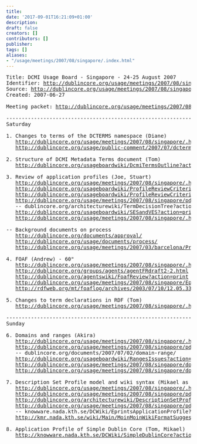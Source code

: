 ```yaml
---
title: 
date: '2017-09-01T16:21:09+01:00'
description: 
draft: false
creators: []
contributors: []
publisher: 
tags: []
aliases:
- "/usage/meetings/2007/08/singapore/.index.html"
---
```


<pre>
Title: DCMI Usage Board - Singapore - 24-25 August 2007
Identifier: <a href="http://dublincore.org/usage/meetings/2007/08/singapore/.html/">http://dublincore.org/usage/meetings/2007/08/singapore/.html/</a> index.html
Source: <a href="http://dublincore.org/usage/meetings/2007/08/singapore/index.txt">http://dublincore.org/usage/meetings/2007/08/singapore/index.txt</a>
Created: 2007-06-27

Meeting packet: <a href="http://dublincore.org/usage/meetings/2007/08/singapore/2007-08-25.ub-meeting-packet.pdf">http://dublincore.org/usage/meetings/2007/08/singapore/2007-08-25.ub-meeting-packet.pdf</a>

----------------------------------------------------------------------
Saturday

1. Changes to terms of the DCTERMS namespace (Diane)
   <a href="http://dublincore.org/usage/meetings/2007/08/singapore/.html/dcterms-changes.html">http://dublincore.org/usage/meetings/2007/08/singapore/.html/dcterms-changes.html</a> - topic page
   <a href="http://dublincore.org/usage/public-comment/2007/07/dcterms-changes/">http://dublincore.org/usage/public-comment/2007/07/dcterms-changes/</a>

2. Structure of DCMI Metadata Terms document (Tom)
   <a href="http://dublincore.org/usageboardwiki/DcmiTermsOutline?action=print">http://dublincore.org/usageboardwiki/DcmiTermsOutline?action=print</a>

3. Review of application profiles (Joe, Stuart)
   <a href="http://dublincore.org/usage/meetings/2007/08/singapore/.html/profile-review.html">http://dublincore.org/usage/meetings/2007/08/singapore/.html/profile-review.html</a> - topic page
   <a href="http://dublincore.org/usageboardwiki/ProfileReviewCriteria?action=print">http://dublincore.org/usageboardwiki/ProfileReviewCriteria?action=print</a> - old criteria
   <a href="http://dublincore.org/usageboardwiki/ProfileReviewCriteriaNew?action=print">http://dublincore.org/usageboardwiki/ProfileReviewCriteriaNew?action=print</a> - new (Aug 2007) criteria
   <a href="http://dublincore.org/usage/meetings/2007/08/singapore/pdf-term-decision.pdf">http://dublincore.org/usage/meetings/2007/08/singapore/pdf-term-decision.pdf</a>
   -- dublincore.org/architecturewiki/TermDecisionTree?action=print
   <a href="http://dublincore.org/usageboardwiki/SESandVES?action=print">http://dublincore.org/usageboardwiki/SESandVES?action=print</a>
   <a href="http://dublincore.org/usage/meetings/2007/08/singapore/.html/CollectionsProfileReview.html">http://dublincore.org/usage/meetings/2007/08/singapore/.html/CollectionsProfileReview.html</a>

-- Background documents on process
   <a href="http://dublincore.org/documents/approval/">http://dublincore.org/documents/approval/</a>
   <a href="http://dublincore.org/usage/documents/process/">http://dublincore.org/usage/documents/process/</a>
   <a href="http://dublincore.org/usage/meetings/2007/03/barcelona/Process_Doc_Revisions.txt">http://dublincore.org/usage/meetings/2007/03/barcelona/Process_Doc_Revisions.txt</a>

4. FOAF (Andrew) - 60"
   <a href="http://dublincore.org/usage/meetings/2007/08/singapore/.html/foaf.html">http://dublincore.org/usage/meetings/2007/08/singapore/.html/foaf.html</a> - topic page
   <a href="http://dublincore.org/groups/agents/agentFRdraft2-2.html">http://dublincore.org/groups/agents/agentFRdraft2-2.html</a>
   <a href="http://dublincore.org/agentswiki/FoafReview?action=print">http://dublincore.org/agentswiki/FoafReview?action=print</a>
   <a href="http://dublincore.org/usage/meetings/2007/08/singapore/Eprints-excerpt.pdf">http://dublincore.org/usage/meetings/2007/08/singapore/Eprints-excerpt.pdf</a>
   <a href="http://rdfweb.org/mt/foaflog/archives/2003/07/10/12.05.33/">http://rdfweb.org/mt/foaflog/archives/2003/07/10/12.05.33/</a>

5. Changes to term declarations in RDF (Tom)
   <a href="http://dublincore.org/usage/meetings/2007/08/singapore/.html/rdf-declaration-changes.html">http://dublincore.org/usage/meetings/2007/08/singapore/.html/rdf-declaration-changes.html</a> - topic page

----------------------------------------------------------------------
Sunday

6. Domains and ranges (Akira)
   <a href="http://dublincore.org/usage/meetings/2007/08/singapore/.html/domains-ranges.html">http://dublincore.org/usage/meetings/2007/08/singapore/.html/domains-ranges.html</a> - topic page
   <a href="http://dublincore.org/usage/meetings/2007/08/singapore/pdf-domains.pdf">http://dublincore.org/usage/meetings/2007/08/singapore/pdf-domains.pdf</a>
   -- dublincore.org/documents/2007/07/02/domain-range/
   <a href="http://dublincore.org/usageboardwiki/RangesIssues?action=print">http://dublincore.org/usageboardwiki/RangesIssues?action=print</a>
   <a href="http://dublincore.org/usage/meetings/2007/08/singapore/domains-digest1.txt">http://dublincore.org/usage/meetings/2007/08/singapore/domains-digest1.txt</a>
   <a href="http://dublincore.org/usage/meetings/2007/08/singapore/domains-digest2.txt">http://dublincore.org/usage/meetings/2007/08/singapore/domains-digest2.txt</a>

7. Description Set Profile model and wiki syntax (Mikael as guest)
   <a href="http://dublincore.org/usage/meetings/2007/08/singapore/.html/description-set-profile.html">http://dublincore.org/usage/meetings/2007/08/singapore/.html/description-set-profile.html</a> - topic page
   <a href="http://dublincore.org/usage/meetings/2007/08/singapore/pdf-dcap-model.pdf">http://dublincore.org/usage/meetings/2007/08/singapore/pdf-dcap-model.pdf</a>
   <a href="http://dublincore.org/architecturewiki/DescriptionSetProfile?action=print">http://dublincore.org/architecturewiki/DescriptionSetProfile?action=print</a>
   <a href="http://dublincore.org/usage/meetings/2007/08/singapore/pdf-eprints.pdf">http://dublincore.org/usage/meetings/2007/08/singapore/pdf-eprints.pdf</a>
   -- knowware.nada.kth.se/DCWiki/EprintsApplicationProfile?action=print
   <a href="http://kmr.nada.kth.se/wiki/Main/MoinMoinWikiFormatSuggestion1?action=print">http://kmr.nada.kth.se/wiki/Main/MoinMoinWikiFormatSuggestion1?action=print</a>

8. Application Profile of Simple Dublin Core (Tom, Mikael)
   <a href="http://knowware.nada.kth.se/DCWiki/SimpleDublinCore?action=print">http://knowware.nada.kth.se/DCWiki/SimpleDublinCore?action=print</a>

</pre>
